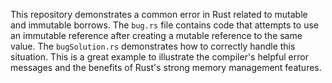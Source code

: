 This repository demonstrates a common error in Rust related to mutable and immutable borrows. The `bug.rs` file contains code that attempts to use an immutable reference after creating a mutable reference to the same value.  The `bugSolution.rs` demonstrates how to correctly handle this situation. This is a great example to illustrate the compiler's helpful error messages and the benefits of Rust's strong memory management features.